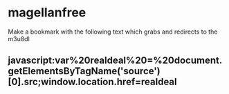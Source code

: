 # magellanfree

Make a bookmark with the following text which grabs and redirects to the m3u8dl

## javascript:var%20realdeal%20=%20document.getElementsByTagName('source')[0].src;window.location.href=realdeal
